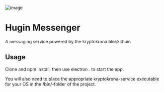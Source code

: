 ![image](https://camo.githubusercontent.com/f5d34152294d08caedf05224685b39b6b8d695b0/68747470733a2f2f692e696d6775722e636f6d2f304e6a654548552e706e67)

# Hugin Messenger

A messaging service powered by the kryptokrona blockchain

## Usage

Clone and npm install, then use electron . to start the app.


You will also need to place the appropriate kryptokrona-service executable for your OS in the /bin/-folder of the project.


